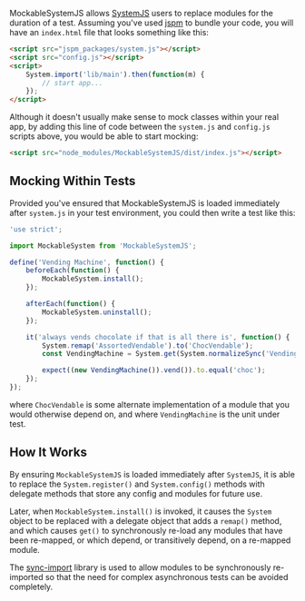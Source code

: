 MockableSystemJS allows [SystemJS](https://github.com/systemjs/systemjs) users to replace modules for the duration of a test. Assuming you've used [jspm](http://jspm.io/) to bundle your code, you will have an `index.html` file that looks something like this:

```html
<script src="jspm_packages/system.js"></script>
<script src="config.js"></script>
<script>
	System.import('lib/main').then(function(m) {
		// start app...
	});
</script>
```

Although it doesn't usually make sense to mock classes within your real app, by adding this line of code between the `system.js` and `config.js` scripts above, you would be able to start mocking:

```html
<script src="node_modules/MockableSystemJS/dist/index.js"></script>
```

## Mocking Within Tests

Provided you've ensured that MockableSystemJS is loaded immediately after `system.js` in your test environment, you could then write a test like this:

```js
'use strict';

import MockableSystem from 'MockableSystemJS';

define('Vending Machine', function() {
    beforeEach(function() {
        MockableSystem.install();
    });

    afterEach(function() {
        MockableSystem.uninstall();
    });

    it('always vends chocolate if that is all there is', function() {
        System.remap('AssortedVendable').to('ChocVendable');
        const VendingMachine = System.get(System.normalizeSync('VendingMachine')).default;

        expect((new VendingMachine()).vend()).to.equal('choc');
    });
});
```

where `ChocVendable` is some alternate implementation of a module that you would otherwise depend on, and where `VendingMachine` is the unit under test.

## How It Works

By ensuring `MockableSystemJS` is loaded immediately after `SystemJS`, it is able to replace the `System.register()` and `System.config()` methods with delegate methods that store any config and modules for future use.

Later, when `MockableSystem.install()` is invoked, it causes the `System` object to be replaced with a delegate object that adds a `remap()` method, and which causes `get()` to synchronously re-load any modules that have been re-mapped, or which depend, or transitively depend, on a re-mapped module.

The [sync-import](http://github.com/dchambers/sync-import) library is used to allow modules to be synchronously re-imported so that the need for complex asynchronous tests can be avoided completely.
